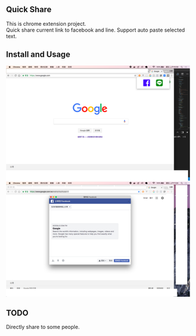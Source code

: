 ## Quick Share
This is chrome extension project.    
Quick share current link to facebook and line. Support auto paste selected text.   

## Install and Usage
![](./intro-images/intro-1.png)
![](./intro-images/intro-2.png)

## TODO
Directly share to some people.